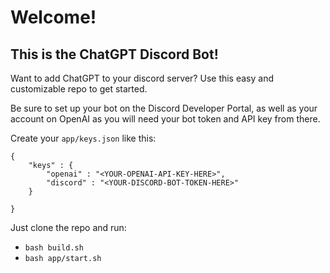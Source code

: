 # Welcome!
## This is the ChatGPT Discord Bot!

Want to add ChatGPT to your discord server? Use this easy and customizable repo to get started.

Be sure to set up your bot on the Discord Developer Portal, as well as your account on OpenAI as you will need your bot token and API key from there.

Create your ```app/keys.json``` like this:

```
{
    "keys" : {
        "openai" : "<YOUR-OPENAI-API-KEY-HERE>",
        "discord" : "<YOUR-DISCORD-BOT-TOKEN-HERE>"
    }

}
```

Just clone the repo and run:

- ```bash build.sh```
- ```bash app/start.sh```
